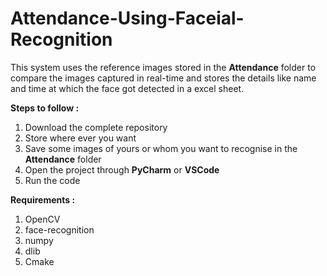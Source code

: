 # Attendance-Using-Faceial-Recognition
This system uses the reference images stored in the **Attendance** folder to compare the images captured in real-time and stores the details like name and time at which the face got detected in a excel sheet.

**Steps to follow :**
  1. Download the complete repository
  2. Store where ever you want
  3. Save some images of yours or whom you want to recognise in the **Attendance** folder
  4. Open the project through **PyCharm** or **VSCode**
  5. Run the code





**Requirements :**
  1. OpenCV
  2. face-recognition
  3. numpy
  4. dlib
  5. Cmake
 
